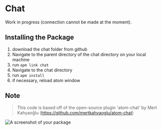 # Chat

Work in progress (connection cannot be made at the moment).

## Installing the Package
  1. download the chat folder from github
  2. Navigate to the parent directory of the chat directory on your local machine
  3. run `apm link chat`
  4. Navigate to the chat directory
  5. run `apm install`
  6. if necessary, reload atom window

## Note
> This code is based off of the open-source plugin 'atom-chat' by Mert Kahyaoğlu (https://github.com/mertkahyaoglu/atom-chat)

![A screenshot of your package](https://f.cloud.github.com/assets/69169/2290250/c35d867a-a017-11e3-86be-cd7c5bf3ff9b.gif)
